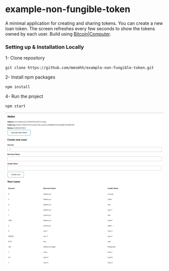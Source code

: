 # example-non-fungible-token

A minimal application for creating and sharing tokens. You can create a new loan token. The screen refreshes every few seconds to show the tokens owned by each user. Build using [Bitcoin|Computer](https://bitcoin-computer.gitbook.io/docs/).

### Setting up & Installation Locally

1- Clone repository

```
git clone https://github.com/mmsmhh/example-non-fungible-token.git
```

2- Install npm packages

```
npm install
```

4- Run the project

```
npm start
```

![app image](/public/screen-shot.png)
